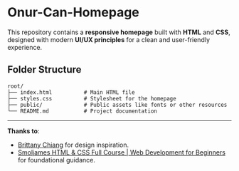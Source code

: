 # Onur-Can-Homepage

This repository contains a **responsive homepage** built with **HTML** and **CSS**, designed with modern **UI/UX principles** for a clean and user-friendly experience.  

## Folder Structure  
```plaintext  
root/  
├── index.html          # Main HTML file  
├── styles.css          # Stylesheet for the homepage  
├── public/             # Public assets like fonts or other resources  
└── README.md           # Project documentation  
```  

---  

**Thanks to**:  
- [Brittany Chiang](https://brittanychiang.com/) for design inspiration.  
- [Smoljames HTML & CSS Full Course | Web Development for Beginners](https://www.youtube.com/) for foundational guidance.  
